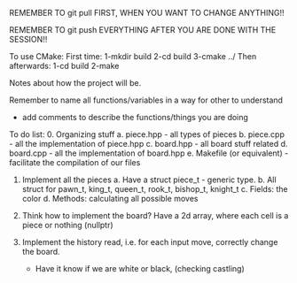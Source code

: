 REMEMBER TO git pull FIRST, WHEN YOU WANT TO CHANGE ANYTHING!!

REMEMBER TO git push EVERYTHING AFTER YOU ARE DONE WITH THE SESSION!!

To use CMake: 
First time:
1-mkdir build
2-cd build
3-cmake ../
Then afterwards:
1-cd build
2-make

Notes about how the project will be.

Remember to name all functions/variables in a way for other to understand
+ add comments to describe the functions/things you are doing

To do list:
0. Organizing stuff
    a. piece.hpp - all types of pieces 
    b. piece.cpp - all the implementation of piece.hpp
    c. board.hpp - all board stuff related
    d. board.cpp - all the implementation of board.hpp
    e. Makefile (or equivalent) - facilitate the compilation of our files

1. Implement all the pieces
    a. Have a struct piece_t - generic type.
    b. All struct for pawn_t, king_t, queen_t, rook_t, bishop_t, knight_t
    c. Fields: the color
    d. Methods: calculating all possible moves

2. Think how to implement the board?
    Have a 2d array, where each cell is a piece or nothing (nullptr)

3. Implement the history read, i.e. for each input move, correctly change the board.
    - Have it know if we are white or black, (checking castling)


